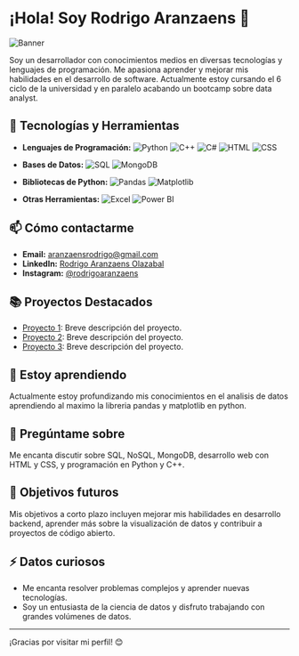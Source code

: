 # ¡Hola! Soy Rodrigo Aranzaens 👋

![Banner](https://static.vecteezy.com/system/resources/previews/009/233/542/non_2x/data-analysis-banner-web-icon-set-analytics-search-data-mining-data-filter-pie-chart-and-etc-illustration-concept-vector.jpg)

Soy un desarrollador con conocimientos medios en diversas tecnologías y lenguajes de programación. Me apasiona aprender y mejorar mis habilidades en el desarrollo de software. Actualmente estoy cursando el 6 ciclo de la universidad y en paralelo acabando un bootcamp sobre data analyst.

## 🔧 Tecnologías y Herramientas

- **Lenguajes de Programación:**
  ![Python](https://img.shields.io/badge/-Python-000?&logo=python)
  ![C++](https://img.shields.io/badge/-C++-00599C?&logo=c%2B%2B)
  ![C#](https://img.shields.io/badge/-C%23-239120?&logo=c-sharp)
  ![HTML](https://img.shields.io/badge/-HTML5-FF592B?&logo=html5)
  ![CSS](https://img.shields.io/badge/-CSS3-1572B6?&logo=css3)
  
- **Bases de Datos:**
  ![SQL](https://img.shields.io/badge/-SQL-000?&logo=sqlite)
  ![MongoDB](https://img.shields.io/badge/-MongoDB-6AF26C?&logo=mongodb)
  
- **Bibliotecas de Python:**
  ![Pandas](https://img.shields.io/badge/-Pandas-150458?&logo=pandas)
  ![Matplotlib](https://img.shields.io/badge/-Matplotlib-000?&logo=matplotlib)
  
- **Otras Herramientas:**
  ![Excel](https://img.shields.io/badge/-Excel-217346?&logo=microsoft-excel)
  ![Power BI](https://img.shields.io/badge/-Power%20BI-A6890C?&logo=power-bi)
  


## 📫 Cómo contactarme

- **Email:** [aranzaensrodrigo@gmail.com](mailto:aranzaensrodrigo@gmail.com)
- **LinkedIn:** [Rodrigo Aranzaens Olazabal](https://www.linkedin.com/in/rodrigo-aranzaens-olazabal-99048b224/)
- **Instagram:** [@rodrigoaranzaens](https://www.instagram.com/rodrigoaranzaens/)

## 📚 Proyectos Destacados

- [Proyecto 1](https://github.com/rodrigo-aranzaens/proyecto-1): Breve descripción del proyecto.
- [Proyecto 2](https://github.com/rodrigo-aranzaens/proyecto-2): Breve descripción del proyecto.
- [Proyecto 3](https://github.com/rodrigo-aranzaens/proyecto-3): Breve descripción del proyecto.

## 🌱 Estoy aprendiendo

Actualmente estoy profundizando mis conocimientos en el analisis de datos aprendiendo al maximo la libreria pandas y matplotlib en python.

## 💬 Pregúntame sobre

Me encanta discutir sobre SQL, NoSQL, MongoDB, desarrollo web con HTML y CSS, y programación en Python y C++.

## 🚀 Objetivos futuros

Mis objetivos a corto plazo incluyen mejorar mis habilidades en desarrollo backend, aprender más sobre la visualización de datos y contribuir a proyectos de código abierto.

## ⚡ Datos curiosos

- Me encanta resolver problemas complejos y aprender nuevas tecnologías.
- Soy un entusiasta de la ciencia de datos y disfruto trabajando con grandes volúmenes de datos.

---

¡Gracias por visitar mi perfil! 😊
